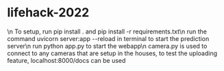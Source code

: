 # lifehack-2022
\n
To setup, run pip install . and pip install -r requirements.txt\n
run the command uvicorn server:app --reload in terminal to start the prediction server\n
run python app.py to start the webapp\n
camera.py is used to connect to any cameras that are setup in the houses, to test the uploading feature, localhost:8000/docs can be used 
